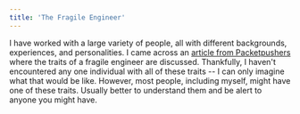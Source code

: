 ```yaml
---
title: 'The Fragile Engineer'
---
```


I have worked with a large variety of people, all with different backgrounds, experiences, and personalities.  I came across an [article from Packetpushers](https://goo.gl/s4tdN1) where the traits of a fragile engineer are discussed.  Thankfully, I haven't encountered any one individual with all of these traits -- I can only imagine what that would be like.  However, most people, including myself, might have one of these traits.  Usually better to understand them and be alert to anyone you might have. 